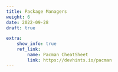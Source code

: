 ```yaml
---
title: Package Managers
weight: 6
date: 2022-09-28
draft: true

extra:
    show_info: true
    ref_link:
        name: Pacman CheatSheet
        link: https://devhints.io/pacman
---
```

